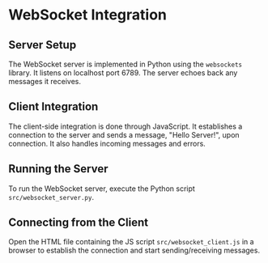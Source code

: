 # WebSocket Integration

## Server Setup
The WebSocket server is implemented in Python using the `websockets` library. It listens on localhost port 6789. The server echoes back any messages it receives.

## Client Integration
The client-side integration is done through JavaScript. It establishes a connection to the server and sends a message, "Hello Server!", upon connection. It also handles incoming messages and errors.

## Running the Server
To run the WebSocket server, execute the Python script `src/websocket_server.py`.

## Connecting from the Client
Open the HTML file containing the JS script `src/websocket_client.js` in a browser to establish the connection and start sending/receiving messages.